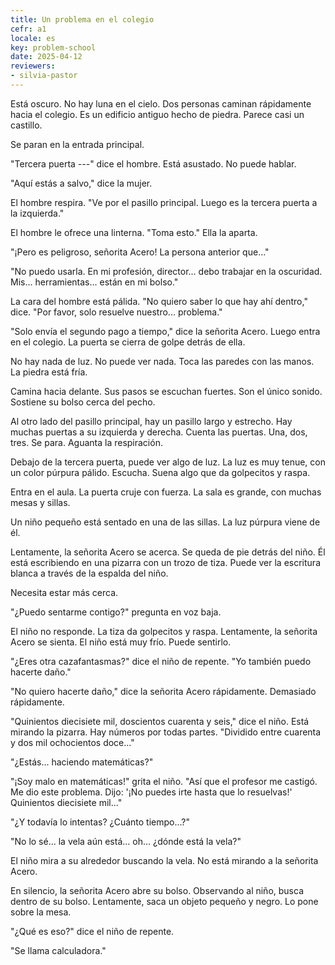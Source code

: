 ```yaml
---
title: Un problema en el colegio
cefr: a1
locale: es
key: problem-school
date: 2025-04-12
reviewers:
- silvia-pastor
---
```


Está oscuro. No hay luna en el cielo. Dos personas caminan rápidamente hacia el colegio. Es un edificio antiguo hecho de piedra. Parece casi un castillo.

Se paran en la entrada principal.

"Tercera puerta ---" dice el hombre. Está asustado. No puede hablar.

"Aquí estás a salvo," dice la mujer.

El hombre respira. "Ve por el pasillo principal. Luego es la tercera puerta a la izquierda."

El hombre le ofrece una linterna. "Toma esto." Ella la aparta.

"¡Pero es peligroso, señorita Acero! La persona anterior que..."

"No puedo usarla. En mi profesión, director... debo trabajar en la oscuridad. Mis... herramientas... están en mi bolso."

La cara del hombre está pálida. "No quiero saber lo que hay ahí dentro," dice. "Por favor, solo resuelve nuestro... problema."

"Solo envía el segundo pago a tiempo," dice la señorita Acero. Luego entra en el colegio. La puerta se cierra de golpe detrás de ella.

No hay nada de luz. No puede ver nada. Toca las paredes con las manos. La piedra está fría.

Camina hacia delante. Sus pasos se escuchan fuertes. Son el único sonido. Sostiene su bolso cerca del pecho.

Al otro lado del pasillo principal, hay un pasillo largo y estrecho. Hay muchas puertas a su izquierda y derecha. Cuenta las puertas. Una, dos, tres. Se para. Aguanta la respiración.

Debajo de la tercera puerta, puede ver algo de luz. La luz es muy tenue, con un color púrpura pálido. Escucha. Suena algo que da golpecitos y raspa.

Entra en el aula. La puerta cruje con fuerza. La sala es grande, con muchas mesas y sillas.

Un niño pequeño está sentado en una de las sillas. La luz púrpura viene de él.

Lentamente, la señorita Acero se acerca. Se queda de pie detrás del niño. Él está escribiendo en una pizarra con un trozo de tiza. Puede ver la escritura blanca a través de la espalda del niño.

Necesita estar más cerca.

"¿Puedo sentarme contigo?" pregunta en voz baja.

El niño no responde. La tiza da golpecitos y raspa. Lentamente, la señorita Acero se sienta. El niño está muy frío. Puede sentirlo.

"¿Eres otra cazafantasmas?" dice el niño de repente. "Yo también puedo hacerte daño."

"No quiero hacerte daño," dice la señorita Acero rápidamente. Demasiado rápidamente.

"Quinientos diecisiete mil, doscientos cuarenta y seis," dice el niño. Está mirando la pizarra. Hay números por todas partes. "Dividido entre cuarenta y dos mil ochocientos doce..."

"¿Estás... haciendo matemáticas?"

"¡Soy malo en matemáticas!" grita el niño. "Así que el profesor me castigó. Me dio este problema. Dijo: '¡No puedes irte hasta que lo resuelvas!' Quinientos diecisiete mil..."

"¿Y todavía lo intentas? ¿Cuánto tiempo...?"

"No lo sé... la vela aún está... oh... ¿dónde está la vela?"

El niño mira a su alrededor buscando la vela. No está mirando a la señorita Acero.

En silencio, la señorita Acero abre su bolso. Observando al niño, busca dentro de su bolso. Lentamente, saca un objeto pequeño y negro. Lo pone sobre la mesa.

"¿Qué es eso?" dice el niño de repente.

"Se llama calculadora."